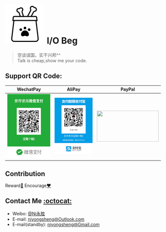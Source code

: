 ![(logo)](https://github.com/niyongsheng/niyongsheng.github.io/blob/master/Beg/BLogo.png)
I/O Beg
===

> 空谈误国，实干兴邦^^\
> Talk is cheap,show me your code.

## <a id="Support_QR_Code:"></a>Support QR Code:
WechatPay | AliPay | PayPal
------------ | ------------- | -------------
<img src="https://github.com/niyongsheng/niyongsheng.github.io/blob/master/Beg/IMG_0885.JPG"> | <img src="https://github.com/niyongsheng/niyongsheng.github.io/blob/master/Beg/IMG_0886.jpeg"> | <img src="https://github.com/niyongsheng/NYSTK/blob/master/toy.png?raw=true" width="200" height="100">

## Contribution
Reward[:lollipop:](https://github.com/niyongsheng/niyongsheng.github.io/blob/master/Beg/README.md)  Encourage[:heart:](https://github.com/niyongsheng?tab=followers)

## Contact Me [:octocat:](https://niyongsheng.github.io)
* Weibo: [@Ni永胜](https://weibo.com/u/2198015423)
* E-mail: niyongsheng@Outlook.com
* E-mail(standby): niyongsheng@Gmail.com
